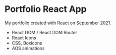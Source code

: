 # Portfolio React App

My portfolio created with React on September 2021. 

- React DOM / React DOM Router
- React Icons
- CSS, Boxicons
- AOS animations